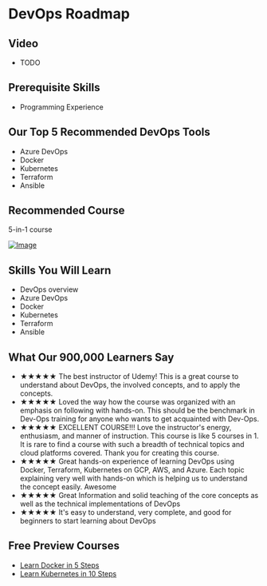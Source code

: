 # DevOps Roadmap

## Video

- TODO

## Prerequisite Skills
- Programming Experience

## Our Top 5 Recommended DevOps Tools

- Azure DevOps
- Docker
- Kubernetes
- Terraform
- Ansible

## Recommended Course

5-in-1 course

[![Image](https://www.springboottutorial.com/images/Course-DevOps.png "DevOps Course")](https://links.in28minutes.com/DevOps-SBT)


## Skills You Will Learn

- DevOps overview
- Azure DevOps
- Docker
- Kubernetes
- Terraform
- Ansible

## What Our 900,000 Learners Say

- ★★★★★ The best instructor of Udemy! This is a great course to understand about DevOps, the involved concepts, and to apply the concepts.
- ★★★★★ Loved the way how the course was organized with an emphasis on following with hands-on. This should be the benchmark in Dev-Ops training for anyone who wants to get acquainted with Dev-Ops.
- ★★★★★ EXCELLENT COURSE!!! Love the instructor's energy, enthusiasm, and manner of instruction. This course is like 5 courses in 1. It is rare to find a course with such a breadth of technical topics and cloud platforms covered. Thank you for creating this course.
- ★★★★★ Great hands-on experience of learning DevOps using Docker, Terraform, Kubernetes on GCP, AWS, and Azure. Each topic explaining very well with hands-on which is helping us to understand the concept easily. Awesome
- ★★★★★ Great Information and solid teaching of the core concepts as well as the technical implementations of DevOps
- ★★★★★ It's easy to understand, very complete, and good for beginners to start learning about DevOps

## Free Preview Courses
- [Learn Docker in 5 Steps](https://www.youtube.com/watch?v=Rt5G5Gj7RP0)
- [Learn Kubernetes in 10 Steps](https://www.youtube.com/watch?v=rTNR7vDQDD8)
